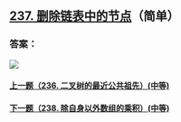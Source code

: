 ## [237. 删除链表中的节点](https://leetcode-cn.com/problems/delete-node-in-a-linked-list/)（简单）





### 答案：



![](https://img-blog.csdnimg.cn/20200807155236311.png)

#### [上一题（236. 二叉树的最近公共祖先）(中等)](https://github.com/sdwwld/leetCode/blob/master/src/main/java/com/wld/java/leetcode/leetCode0236.md)

#### [下一题（238. 除自身以外数组的乘积）(中等)](https://github.com/sdwwld/leetCode/blob/master/src/main/java/com/wld/java/leetcode/leetCode0238.md)
